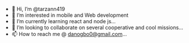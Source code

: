 - 👋 Hi, I’m @tarzann419
- 👀 I’m interested in mobile and Web development 
- 🌱 I’m currently learning react and node js...
- 💞️ I’m looking to collaborate on several cooperative and cool missions...
- 📫 How to reach me @ danogbo0@gmail.com...

<!---
tarzann419/tarzann419 is a ✨ special ✨ repository because its `README.md` (this file) appears on your GitHub profile.
You can click the Preview link to take a look at your changes.
--->

